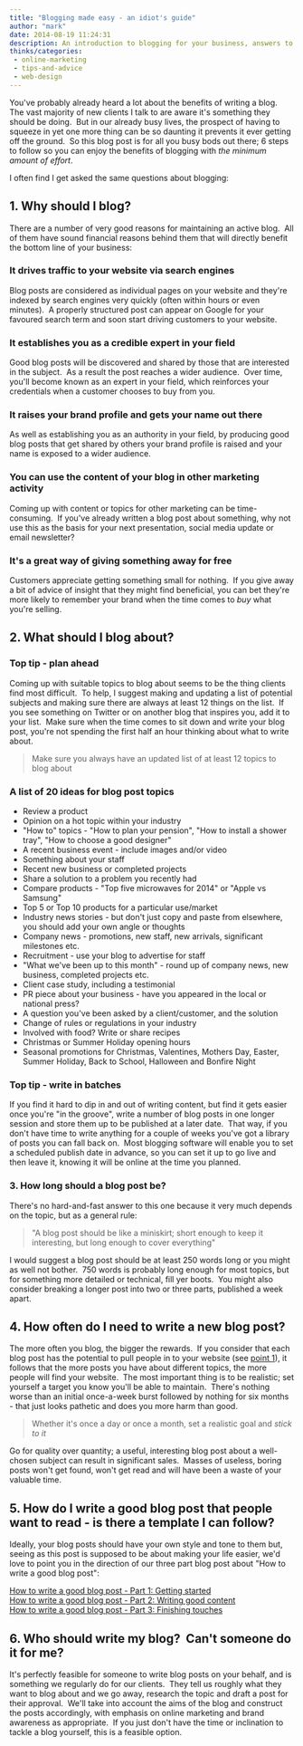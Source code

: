 ```yaml
---
title: "Blogging made easy - an idiot's guide"
author: "mark"
date: 2014-08-19 11:24:31
description: An introduction to blogging for your business, answers to the questions everyone asks and tips for getting the most from your blog with the minimum effort.
thinks/categories: 
 - online-marketing
 - tips-and-advice
 - web-design
---
```


You've probably already heard a lot about the benefits of writing a blog.  The vast majority of new clients I talk to are aware it's something they should be doing.  But in our already busy lives, the prospect of having to squeeze in yet one more thing can be so daunting it prevents it ever getting off the ground.  So this blog post is for all you busy bods out there; 6 steps to follow so you can enjoy the benefits of blogging with *the minimum amount of effort*.

I often find I get asked the same questions about blogging:

## 1. Why should I blog?

There are a number of very good reasons for maintaining an active blog.  All of them have sound financial reasons behind them that will directly benefit the bottom line of your business:

### It drives traffic to your website via search engines

Blog posts are considered as individual pages on your website and they're indexed by search engines very quickly (often within hours or even minutes).  A properly structured post can appear on Google for your favoured search term and soon start driving customers to your website.

### It establishes you as a credible expert in your field

Good blog posts will be discovered and shared by those that are interested in the subject.  As a result the post reaches a wider audience.  Over time, you'll become known as an expert in your field, which reinforces your credentials when a customer chooses to buy from you.

### It raises your brand profile and gets your name out there

As well as establishing you as an authority in your field, by producing good blog posts that get shared by others your brand profile is raised and your name is exposed to a wider audience.

### You can use the content of your blog in other marketing activity

Coming up with content or topics for other marketing can be time-consuming.  If you've already written a blog post about something, why not use this as the basis for your next presentation, social media update or email newsletter?

### It's a great way of giving something away for free

Customers appreciate getting something small for nothing.  If you give away a bit of advice of insight that they might find beneficial, you can bet they're more likely to remember your brand when the time comes to *buy* what you're selling.

## 2. What should I blog about?


### Top tip - plan ahead

Coming up with suitable topics to blog about seems to be the thing clients find most difficult.  To help, I suggest making and updating a list of potential subjects and making sure there are always at least 12 things on the list.  If you see something on Twitter or on another blog that inspires you, add it to your list.  Make sure when the time comes to sit down and write your blog post, you're not spending the first half an hour thinking about what to write about.

> Make sure you always have an updated list of at least 12 topics to blog about


### A list of 20 ideas for blog post topics


- Review a product
- Opinion on a hot topic within your industry
- "How to" topics - "How to plan your pension", "How to install a shower tray", "How to choose a good designer"
- A recent business event - include images and/or video
- Something about your staff
- Recent new business or completed projects
- Share a solution to a problem you recently had
- Compare products - "Top five microwaves for 2014" or "Apple vs Samsung"
- Top 5 or Top 10 products for a particular use/market
- Industry news stories - but don't just copy and paste from elsewhere, you should add your own angle or thoughts
- Company news - promotions, new staff, new arrivals, significant milestones etc.
- Recruitment - use your blog to advertise for staff
- "What we've been up to this month" - round up of company news, new business, completed projects etc.
- Client case study, including a testimonial
- PR piece about your business - have you appeared in the local or national press?
- A question you've been asked by a client/customer, and the solution
- Change of rules or regulations in your industry
- Involved with food? Write or share recipes
- Christmas or Summer Holiday opening hours
- Seasonal promotions for Christmas, Valentines, Mothers Day, Easter, Summer Holiday, Back to School, Halloween and Bonfire Night



### Top tip - write in batches

If you find it hard to dip in and out of writing content, but find it gets easier once you're "in the groove", write a number of blog posts in one longer session and store them up to be published at a later date.  That way, if you don't have time to write anything for a couple of weeks you've got a library of posts you can fall back on.  Most blogging software will enable you to set a scheduled publish date in advance, so you can set it up to go live and then leave it, knowing it will be online at the time you planned.

### 3. How long should a blog post be?

There's no hard-and-fast answer to this one because it very much depends on the topic, but as a general rule:

> "A blog post should be like a miniskirt; short enough to keep it interesting, but long enough to cover everything"

I would suggest a blog post should be at least 250 words long or you might as well not bother.  750 words is probably long enough for most topics, but for something more detailed or technical, fill yer boots.  You might also consider breaking a longer post into two or three parts, published a week apart.

## 4. How often do I need to write a new blog post?

The more often you blog, the bigger the rewards.  If you consider that each blog post has the potential to pull people in to your website (see [point 1](#why)), it follows that the more posts you have about different topics, the more people will find your website.  The most important thing is to be realistic; set yourself a target you know you'll be able to maintain.  There's nothing worse than an initial once-a-week burst followed by nothing for six months - that just looks pathetic and does you more harm than good.

> Whether it's once a day or once a month, set a realistic goal and *stick to it*

Go for quality over quantity; a useful, interesting blog post about a well-chosen subject can result in significant sales.  Masses of useless, boring posts won't get found, won't get read and will have been a waste of your valuable time.

## 5. How do I write a good blog post that people want to read - is there a template I can follow?

Ideally, your blog posts should have your own style and tone to them but, seeing as this post is supposed to be about making your life easier, we'd love to point you in the direction of our three part blog post about "How to write a good blog post":

[How to write a good blog post - Part 1: Getting started](/thinks/write-good-blog-post-part-1-getting-started/)  
[How to write a good blog post - Part 2: Writing good content](/thinks/write-good-blog-post-part-2-writing-good-content/)  
[How to write a good blog post - Part 3: Finishing touches](/thinks/write-good-blog-post-part-3-finishing-touches/)

## 6. Who should write my blog?  Can't someone do it for me?

It's perfectly feasible for someone to write blog posts on your behalf, and is something we regularly do for our clients.  They tell us roughly what they want to blog about and we go away, research the topic and draft a post for their approval.  We'll take into account the aims of the blog and construct the posts accordingly, with emphasis on online marketing and brand awareness as appropriate.  If you just don't have the time or inclination to tackle a blog yourself, this is a feasible option.


